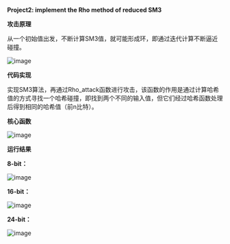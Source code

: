 **Project2: implement the Rho method of reduced SM3**

**攻击原理**

从一个初始值出发，不断计算SM3值，就可能形成环，即通过迭代计算不断逼近碰撞。

![image](https://github.com/suibianchun/cxcysj/assets/138552183/450bee3a-9bb0-453a-98d2-31463bf39942)

**代码实现**

实现SM3算法，再通过Rho_attack函数进行攻击，该函数的作用是通过计算哈希值的方式寻找一个哈希碰撞，即找到两个不同的输入值，但它们经过哈希函数处理后得到相同的哈希值（前n比特）。

**核心函数**

![image](https://github.com/suibianchun/cxcysj/assets/138552183/07a6db69-d2a3-4e9a-a539-bd9ce483b39f)


**运行结果**

**8-bit：**

![image](https://github.com/suibianchun/cxcysj/assets/138552183/8172ef1f-5ac4-48b9-bd0a-a25b5a5ad072)

**16-bit：**

![image](https://github.com/suibianchun/cxcysj/assets/138552183/4e1c4c20-0369-4793-8cf2-815db6685277)

**24-bit：**

![image](https://github.com/suibianchun/cxcysj/assets/138552183/bdaa43f2-eb75-4f94-9a1c-1146fa8427f6)




